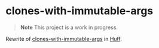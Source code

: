 # clones-with-immutable-args

> **Note**
> This project is a work in progress.

Rewrite of [clones-with-immutable-args](https://github.com/wighawag/clones-with-immutable-args) in [Huff](https://github.com/huff-language).
